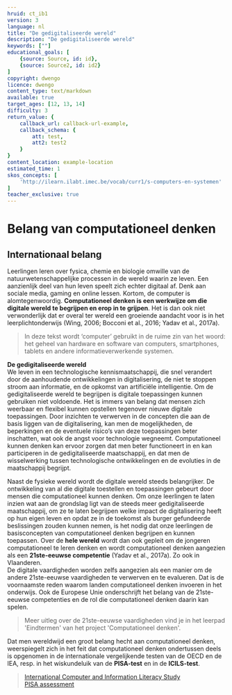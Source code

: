 ```yaml
---
hruid: ct_ib1
version: 3
language: nl
title: "De gedigitaliseerde wereld"
description: "De gedigitaliseerde wereld"
keywords: [""]
educational_goals: [
    {source: Source, id: id}, 
    {source: Source2, id: id2}
]
copyright: dwengo
licence: dwengo
content_type: text/markdown
available: true
target_ages: [12, 13, 14]
difficulty: 3
return_value: {
    callback_url: callback-url-example,
    callback_schema: {
        att: test,
        att2: test2
    }
}
content_location: example-location
estimated_time: 1
skos_concepts: [
    'http://ilearn.ilabt.imec.be/vocab/curr1/s-computers-en-systemen'
]
teacher_exclusive: true
---
```


# Belang van computationeel denken

## Internationaal belang

Leerlingen leren over fysica, chemie en biologie omwille van de natuurwetenschappelijke processen in de wereld waarin ze leven. Een aanzienlijk deel van hun leven speelt zich echter digitaal af. Denk aan sociale media, gaming en online lessen. Kortom, de computer is alomtegenwoordig. **Computationeel denken is een werkwijze om die digitale wereld te begrijpen en erop in te grijpen**. Het is dan ook niet verwonderlijk dat er overal ter wereld een groeiende aandacht voor is in het leerplichtonderwijs (Wing, 2006; Bocconi et al., 2016; Yadav et al., 2017a). 

> In deze tekst wordt ‘computer’ gebruikt in de ruime zin van het woord: het geheel van hardware en software van computers, smartphones, tablets en andere informatieverwerkende systemen. 

<div class="alert alert-box alert-success">
    <strong>De gedigitaliseerde wereld</strong><br> 
    We leven in een technologische kennismaatschappij, die snel verandert door de aanhoudende ontwikkelingen in digitalisering, de niet te stoppen stroom aan informatie, en de opkomst van artificiële intelligentie. Om de gedigitaliseerde wereld te begrijpen is digitale toepassingen kunnen gebruiken niet voldoende. Het is immers van belang dat mensen zich weerbaar en flexibel kunnen opstellen tegenover nieuwe digitale toepassingen. Door inzichten te verwerven in de concepten die aan de basis liggen van de digitalisering, kan men de mogelijkheden, de beperkingen en de eventuele risico’s van deze toepassingen beter inschatten, wat ook de angst voor technologie wegneemt. Computationeel kunnen denken kan ervoor zorgen dat men beter functioneert in en kan participeren in de gedigitaliseerde maatschappij, en dat men de wisselwerking tussen technologische ontwikkelingen en de evoluties in de maatschappij begrijpt. 
</div>

Naast de fysieke wereld wordt de digitale wereld steeds belangrijker. De ontwikkeling van al die digitale toestellen en toepassingen gebeurt door mensen die computationeel kunnen denken. Om onze leerlingen te laten inzien wat aan de grondslag ligt van de steeds meer gedigitaliseerde maatschappij, om ze te laten begrijpen welke impact de digitalisering heeft op hun eigen leven en opdat ze in de toekomst als burger gefundeerde beslissingen zouden kunnen nemen, is het nodig dat onze leerlingen de basisconcepten van computationeel denken begrijpen en kunnen toepassen.
Over de **hele wereld** wordt dan ook gepleit om de jongeren computationeel te leren denken en wordt computationeel denken aangezien als een **21ste-eeuwse competentie** (Yadav et al., 2017a). Zo ook in Vlaanderen. <br>
De digitale vaardigheden worden zelfs aangezien als een manier om de andere 21ste-eeuwse vaardigheden te verwerven en te evalueren. Dat is de voornaamste reden waarom landen computationeel denken invoeren in het onderwijs. Ook de Europese Unie onderschrijft het belang van de 21ste-eeuwse competenties en de rol die computationeel
denken daarin kan spelen. 

> Meer uitleg over de 21ste-eeuwse vaardigheden vind je in het leerpad 'Eindtermen' van het project 'Computationeel denken'. 

Dat men wereldwijd een groot belang hecht aan computationeel denken, weerspiegelt zich in het feit dat computationeel denken ondertussen deels is opgenomen in de internationale vergelijkende testen van de OECD en de IEA, resp. in het wiskundeluik van de **PISA-test** en in de **ICILS-test**. 

> [International Computer and Information Literacy Study](https://www.iea.nl/studies/iea/icils/2023#section-740)<br>
> [PISA assessment](https://www.oecd.org/pisa/sitedocument/PISA-2021-mathematics-framework.pdf)
